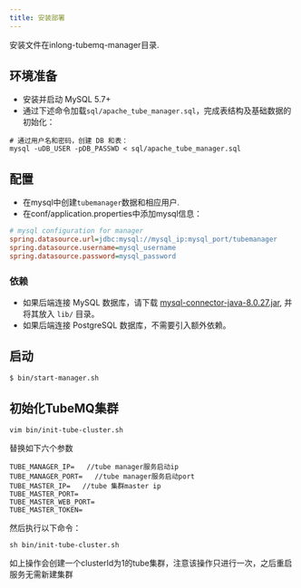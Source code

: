 ```yaml
---
title: 安装部署
---
```


安装文件在inlong-tubemq-manager目录.

## 环境准备
- 安装并启动 MySQL 5.7+
- 通过下述命令加载`sql/apache_tube_manager.sql`，完成表结构及基础数据的初始化：

```shell
# 通过用户名和密码，创建 DB 和表：
mysql -uDB_USER -pDB_PASSWD < sql/apache_tube_manager.sql
```
  
## 配置
- 在mysql中创建`tubemanager`数据和相应用户.
- 在conf/application.properties中添加mysql信息：

```ini
# mysql configuration for manager
spring.datasource.url=jdbc:mysql://mysql_ip:mysql_port/tubemanager
spring.datasource.username=mysql_username
spring.datasource.password=mysql_password
```

### 依赖
- 如果后端连接 MySQL 数据库，请下载 [mysql-connector-java-8.0.27.jar](https://repo1.maven.org/maven2/mysql/mysql-connector-java/8.0.27/mysql-connector-java-8.0.27.jar), 并将其放入 `lib/` 目录。
- 如果后端连接 PostgreSQL 数据库，不需要引入额外依赖。

## 启动

``` bash
$ bin/start-manager.sh 
```

## 初始化TubeMQ集群

    vim bin/init-tube-cluster.sh

替换如下六个参数
```
TUBE_MANAGER_IP=   //tube manager服务启动ip
TUBE_MANAGER_PORT=   //tube manager服务启动port
TUBE_MASTER_IP=   //tube 集群master ip
TUBE_MASTER_PORT=
TUBE_MASTER_WEB_PORT=
TUBE_MASTER_TOKEN=
```

然后执行以下命令：
```
sh bin/init-tube-cluster.sh
```
如上操作会创建一个clusterId为1的tube集群，注意该操作只进行一次，之后重启服务无需新建集群